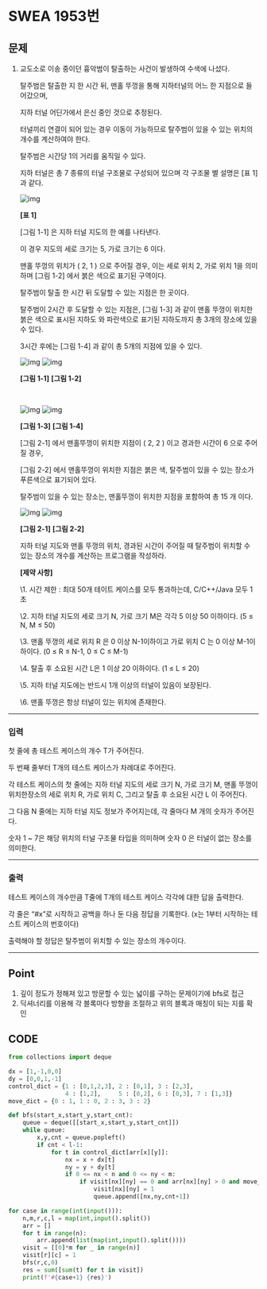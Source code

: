 # SWEA 1953번



## 문제



1. 교도소로 이송 중이던 흉악범이 탈출하는 사건이 발생하여 수색에 나섰다.

   탈주범은 탈출한 지 한 시간 뒤, 맨홀 뚜껑을 통해 지하터널의 어느 한 지점으로 들어갔으며,

   지하 터널 어딘가에서 은신 중인 것으로 추정된다.

   터널끼리 연결이 되어 있는 경우 이동이 가능하므로 탈주범이 있을 수 있는 위치의 개수를 계산하여야 한다.

   탈주범은 시간당 1의 거리를 움직일 수 있다.

   지하 터널은 총 7 종류의 터널 구조물로 구성되어 있으며 각 구조물 별 설명은 [표 1]과 같다.

    

   ![img](sw_1953.assets/fileDownload.do)

   **[표 1]**

   

   [그림 1-1] 은 지하 터널 지도의 한 예를 나타낸다.

   이 경우 지도의 세로 크기는 5, 가로 크기는 6 이다.

   맨홀 뚜껑의 위치가 ( 2, 1 ) 으로 주어질 경우, 이는 세로 위치 2, 가로 위치 1을 의미하며 [그림 1-2] 에서 붉은 색으로 표기된 구역이다.

   탈주범이 탈출 한 시간 뒤 도달할 수 있는 지점은 한 곳이다.

   탈주범이 2시간 후 도달할 수 있는 지점은, [그림 1-3] 과 같이 맨홀 뚜껑이 위치한 붉은 색으로 표시된 지하도 와 파란색으로 표기된 지하도까지 총 3개의 장소에 있을 수 있다.

   3시간 후에는 [그림 1-4] 과 같이 총 5개의 지점에 있을 수 있다.
       

   ![img](sw_1953.assets/fileDownload-16467387394931.do)          ![img](sw_1953.assets/fileDownload-16467387394932.do) 

   **[그림 1-1]**                           **[그림 1-2]**

   ​    

   ![img](sw_1953.assets/fileDownload-16467387394933.do)          ![img](sw_1953.assets/fileDownload-16467387394934.do)

   **[그림 1-3]**                           **[그림 1-4]**

   

   [그림 2-1] 에서 맨홀뚜껑이 위치한 지점이 ( 2, 2 ) 이고 경과한 시간이 6 으로 주어질 경우,

   [그림 2-2] 에서 맨홀뚜껑이 위치한 지점은 붉은 색, 탈주범이 있을 수 있는 장소가 푸른색으로 표기되어 있다.

   탈주범이 있을 수 있는 장소는, 맨홀뚜껑이 위치한 지점을 포함하여 총 15 개 이다.
       

   ![img](sw_1953.assets/fileDownload-16467387394935.do)          ![img](sw_1953.assets/fileDownload-16467387394946.do)

   **[그림 2-1]**                           **[그림 2-2]**

   

   지하 터널 지도와 맨홀 뚜껑의 위치, 경과된 시간이 주어질 때 탈주범이 위치할 수 있는 장소의 개수를 계산하는 프로그램을 작성하라.

   
   **[제약 사항]**

   \1. 시간 제한 : 최대 50개 테이트 케이스를 모두 통과하는데, C/C++/Java 모두 1초

   \2. 지하 터널 지도의 세로 크기 N, 가로 크기 M은 각각 5 이상 50 이하이다. (5 ≤ N, M ≤ 50)

   \3. 맨홀 뚜껑의 세로 위치 R 은 0 이상 N-1이하이고 가로 위치 C 는 0 이상 M-1이하이다. (0 ≤ R ≤ N-1, 0 ≤ C ≤ M-1)

   \4. 탈출 후 소요된 시간 L은 1 이상 20 이하이다. (1 ≤ L ≤ 20)

   \5. 지하 터널 지도에는 반드시 1개 이상의 터널이 있음이 보장된다.

   \6. 맨홀 뚜껑은 항상 터널이 있는 위치에 존재한다.

---

### 입력



첫 줄에 총 테스트 케이스의 개수 T가 주어진다.

두 번째 줄부터 T개의 테스트 케이스가 차례대로 주어진다.

각 테스트 케이스의 첫 줄에는 지하 터널 지도의 세로 크기 N, 가로 크기 M, 맨홀 뚜껑이 위치한장소의 세로 위치 R, 가로 위치 C, 그리고 탈출 후 소요된 시간 L 이 주어진다.

그 다음 N 줄에는 지하 터널 지도 정보가 주어지는데, 각 줄마다 M 개의 숫자가 주어진다.

숫자 1 ~ 7은 해당 위치의 터널 구조물 타입을 의미하며 숫자 0 은 터널이 없는 장소를 의미한다.

---

### 출력



테스트 케이스의 개수만큼 T줄에 T개의 테스트 케이스 각각에 대한 답을 출력한다.

각 줄은 “#x”로 시작하고 공백을 하나 둔 다음 정답을 기록한다. (x는 1부터 시작하는 테스트 케이스의 번호이다)

출력해야 할 정답은 탈주범이 위치할 수 있는 장소의 개수이다.

---

## Point



1. 깊이 정도가 정해져 있고 방문할 수 있는 넓이를 구하는 문제이기에 bfs로 접근
1. 딕셔너리를 이용해 각 블록마다 방향을 조절하고 위의 블록과 매칭이 되는 지를 확인



## CODE

```python
from collections import deque

dx = [1,-1,0,0]
dy = [0,0,1,-1]
control_dict = {1 : [0,1,2,3], 2 : [0,1], 3 : [2,3],
                4 : [1,2],     5 : [0,2], 6 : [0,3], 7 : [1,3]}
move_dict = {0 : 1, 1 : 0, 2 : 3, 3 : 2}

def bfs(start_x,start_y,start_cnt):
    queue = deque([[start_x,start_y,start_cnt]])
    while queue:
        x,y,cnt = queue.popleft()
        if cnt < l-1:
            for t in control_dict[arr[x][y]]:
                nx = x + dx[t]
                ny = y + dy[t]
                if 0 <= nx < n and 0 <= ny < m:
                    if visit[nx][ny] == 0 and arr[nx][ny] > 0 and move_dict[t] in control_dict[arr[nx][ny]]:
                        visit[nx][ny] = 1
                        queue.append([nx,ny,cnt+1])

for case in range(int(input())):
    n,m,r,c,l = map(int,input().split())
    arr = []
    for t in range(n):
        arr.append(list(map(int,input().split())))
    visit = [[0]*m for _ in range(n)]
    visit[r][c] = 1
    bfs(r,c,0)
    res = sum([sum(t) for t in visit])
    print(f'#{case+1} {res}')
```

